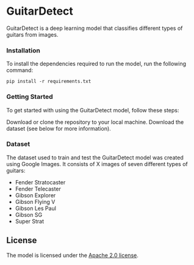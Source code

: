 # GuitarDetect

GuitarDetect is a deep learning model that classifies different types of guitars from images.

### Installation
To install the dependencies required to run the model, run the following command:

```pip install -r requirements.txt```

### Getting Started
To get started with using the GuitarDetect model, follow these steps:

Download or clone the repository to your local machine.
Download the dataset (see below for more information).


### Dataset
The dataset used to train and test the GuitarDetect model was created using Google Images. It consists of X
images of seven different types of guitars: 
- Fender Stratocaster
- Fender Telecaster
- Gibson Explorer
- Gibson Flying V
- Gibson Les Paul
- Gibson SG
- Super Strat

## License
The model is licensed under the [Apache 2.0 license](LICENSE).




